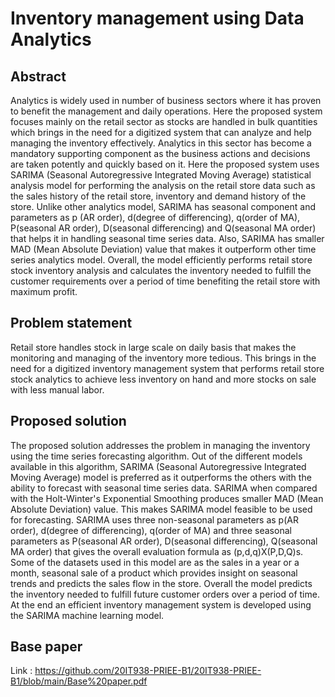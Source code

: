 # Inventory management using Data Analytics

## Abstract
Analytics is widely used in number of business sectors where it has proven to benefit the management and daily operations. Here the proposed system focuses mainly on the retail sector as stocks are handled in bulk quantities which brings in the need for a digitized system that can analyze and help managing the inventory effectively. Analytics in this sector has become a mandatory supporting component as the business actions and decisions are taken potently and quickly based on it. Here the proposed system uses SARIMA (Seasonal Autoregressive Integrated Moving Average) statistical analysis model for performing the analysis on the retail store data such as the sales history of the retail store, inventory and demand history of the store. Unlike other analytics model, SARIMA has seasonal component and parameters as p (AR order), d(degree of differencing), q(order of MA), P(seasonal AR order), D(seasonal differencing) and Q(seasonal MA order) that helps it in handling seasonal time series data. Also, SARIMA has smaller MAD (Mean Absolute Deviation) value that makes it outperform other time series analytics model. Overall, the model efficiently performs retail store stock inventory analysis and calculates the inventory needed to fulfill the customer requirements over a period of time benefiting the retail store with maximum profit.

## Problem statement
Retail store handles stock in large scale on daily basis that makes the monitoring and managing of the inventory more tedious. This brings in the need for a digitized inventory management system that performs retail store stock analytics to achieve less inventory on hand and more stocks on sale with less manual labor.

## Proposed solution
The proposed solution addresses the problem in managing the inventory using the time series forecasting algorithm. Out of the different models available in this algorithm, SARIMA (Seasonal Autoregressive Integrated Moving Average) model is preferred as it outperforms the others with the ability to forecast with seasonal time series data. SARIMA when compared with the Holt-Winter's Exponential Smoothing produces smaller MAD (Mean Absolute Deviation) value. This makes SARIMA model feasible to be used for forecasting. SARIMA uses three non-seasonal parameters as p(AR order), d(degree of differencing), q(order of MA) and three seasonal parameters as P(seasonal AR order), D(seasonal differencing), Q(seasonal MA order) that gives the overall evaluation formula as (p,d,q)X(P,D,Q)s. Some of the datasets used in this model are as the sales in a year or a month, seasonal sale of a product which provides insight on seasonal trends and predicts the sales flow in the store. Overall the model predicts the inventory needed to fulfill future customer orders over a period of time. At the end an efficient inventory management system is developed using the SARIMA machine learning model.

## Base paper 
Link : https://github.com/20IT938-PRIEE-B1/20IT938-PRIEE-B1/blob/main/Base%20paper.pdf
